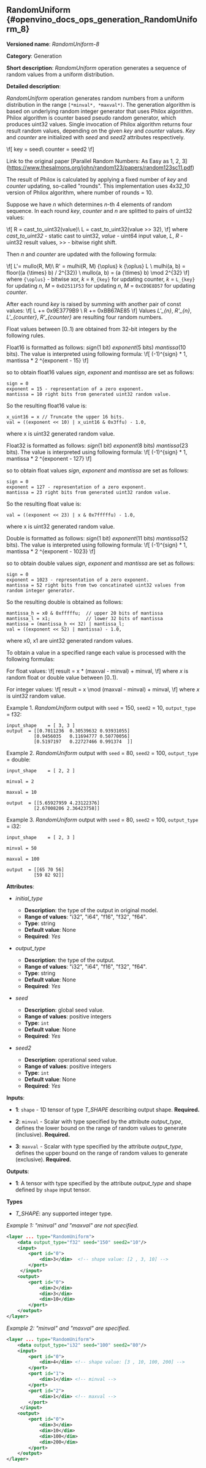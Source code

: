 ## RandomUniform <a name="RandomUniform"></a> {#openvino_docs_ops_generation_RandomUniform_8}

**Versioned name**: *RandomUniform-8*

**Category**: Generation

**Short description**: *RandomUniform* operation generates a sequence of random values from a uniform distribution.

**Detailed description**:

*RandomUniform* operation generates random numbers from a uniform distribution in the range `[*minval*, *maxval*)`. 
The generation algorithm is based on underlying random integer generator that uses Philox algorithm. Philox algorithm 
is counter based pseudo random generator, which produces uint32 values. Single invocation of Philox algorithm returns 
four result random values, depending on the given *key* and *counter* values. *Key* and *counter* are initialized 
with *seed* and *seed2* attributes respectively.

\f[
key = seed\\
counter = seed2
\f]

Link to the original paper [Parallel Random Numbers: As Easy as 1, 2, 3]
(https://www.thesalmons.org/john/random123/papers/random123sc11.pdf)

The result of Philox is calculated by applying a fixed number of *key* and *counter* updating, so-called "rounds". 
This implementation uses 4x32_10 version of Philox algorithm, where number of rounds = 10.

Suppose we have *n* which determines *n*-th 4 elements of random sequence.
In each round *key*, *counter* and *n* are splitted to pairs of uint32 values:

\f[
R = cast\_to\_uint32(value)\\
L = cast\_to\_uint32(value >> 32),
\f]
where *cast\_to\_uint32* - static cast to uint32, *value* - uint64 input value, *L*, *R* - uint32 
result values, >> - bitwise right shift.

Then *n* and *counter* are updated with the following formula:

\f[
L'= mullo(R, M)\\
R' = mulhi(R, M) {\oplus} k {\oplus} L \\
mulhi(a, b) = floor((a {\times} b) / 2^{32}) \\
mullo(a, b) = (a {\times} b) \mod 2^{32}
\f]
where `{\oplus}` - bitwise xor, *k* = `R_{key}` for updating counter, *k* = `L_{key}` for updating *n*, 
*M* = `0xD2511F53` for updating *n*, *M* = `0xCD9E8D57` for updating *counter*.

After each round *key* is raised by summing with another pair of const values:
\f[
L += 0x9E3779B9 \\
R += 0xBB67AE85
\f]
Values *L'_{n}*, *R'_{n}*, *L'_{counter}*, *R'_{counter}* are resulting four random numbers.

Float values between [0..1) are obtained from 32-bit integers by the following rules.

Float16 is formatted as follows: *sign*(1 bit) *exponent*(5 bits) *mantissa*(10 bits). The value is interpreted 
using following formula:
\f[
(-1)^{sign} * 1, mantissa * 2 ^{exponent - 15}
\f]

so to obtain float16 values *sign*, *exponent* and *mantissa* are set as follows:
``` 
sign = 0
exponent = 15 - representation of a zero exponent.
mantissa = 10 right bits from generated uint32 random value.
``` 

So the resulting float16 value is:
``` 
x_uint16 = x // Truncate the upper 16 bits.
val = ((exponent << 10) | x_uint16 & 0x3ffu) - 1.0,
```
where x is uint32 generated random value.

Float32 is formatted as follows: *sign*(1 bit) *exponent*(8 bits) *mantissa*(23 bits). The value is interpreted 
using following formula:
\f[
(-1)^{sign} * 1, mantissa * 2 ^{exponent - 127}
\f]

so to obtain float values *sign*, *exponent* and *mantissa* are set as follows:
``` 
sign = 0
exponent = 127 - representation of a zero exponent.
mantissa = 23 right bits from generated uint32 random value.
``` 

So the resulting float value is:
``` 
val = ((exponent << 23) | x & 0x7fffffu) - 1.0,
```
where x is uint32 generated random value.

Double is formatted as follows: *sign*(1 bit) *exponent*(11 bits) *mantissa*(52 bits). The value is interpreted 
using following formula:
\f[
(-1)^{sign} * 1, mantissa * 2 ^{exponent - 1023}
\f]

so to obtain double values *sign*, *exponent* and *mantissa* are set as follows:
``` 
sign = 0
exponent = 1023 - representation of a zero exponent.
mantissa = 52 right bits from two concatinated uint32 values from random integer generator.
``` 

So the resulting double is obtained as follows:
``` 
mantissa_h = x0 & 0xfffffu;  // upper 20 bits of mantissa
mantissa_l = x1;             // lower 32 bits of mantissa
mantissa = (mantissa_h << 32) | mantissa_l;
val = ((exponent << 52) | mantissa) - 1.0,
```
where x0, x1 are uint32 generated random values.

To obtain a value in a specified range each value is processed with the following formulas:

For float values:
\f[
result = x * (maxval - minval) + minval,
\f]
where *x* is random float or double value between [0..1).

For integer values:
\f[
result = x \mod (maxval - minval) + minval,
\f]
where *x* is uint32 random value.


Example 1. *RandomUniform* output with `seed` = 150, `seed2` = 10, `output_type` = f32:

``` 
input_shape    = [ 3, 3 ]
output  = [[0.7011236  0.30539632 0.93931055]
          [0.9456035   0.11694777 0.50770056]
          [0.5197197   0.22727466 0.991374  ]]
```

Example 2. *RandomUniform* output with `seed` = 80, `seed2` = 100, `output_type` = double:

``` 
input_shape    = [ 2, 2 ]

minval = 2

maxval = 10

output  = [[5.65927959 4.23122376]
          [2.67008206 2.36423758]]
```

Example 3. *RandomUniform* output with `seed` = 80, `seed2` = 100, `output_type` = i32:

``` 
input_shape    = [ 2, 3 ]

minval = 50

maxval = 100

output  = [[65 70 56]
          [59 82 92]]
```

**Attributes**:

* *initial_type*

    * **Description**: the type of the output in original model.
    * **Range of values**: "i32", "i64", "f16", "f32", "f64".
    * **Type**: string
    * **Default value**: None
    * **Required**: *Yes*
  
* *output_type*

    * **Description**: the type of the output.
    * **Range of values**: "i32", "i64", "f16", "f32", "f64".
    * **Type**: string
    * **Default value**: None
    * **Required**: *Yes*

* *seed*

    * **Description**: global seed value.
    * **Range of values**: positive integers
    * **Type**: `int`
    * **Default value**: None
    * **Required**: *Yes*

* *seed2*

    * **Description**: operational seed value.
    * **Range of values**: positive integers
    * **Type**: `int`
    * **Default value**: None
    * **Required**: *Yes*

**Inputs**:

*   **1**: `shape` - 1D tensor of type *T_SHAPE* describing output shape. **Required.**

*   **2**: `minval` - Scalar with type specified by the attribute *output_type*, defines the lower bound on the range 
    of random values to generate (inclusive). **Required.**

*   **3**: `maxval` - Scalar with type specified by the attribute *output_type*, defines the upper bound on the range 
    of random values to generate (exclusive). **Required.**


**Outputs**:

* **1**: A tensor with type specified by the attribute *output_type* and shape defined by `shape` input tensor.

**Types**

* *T_SHAPE*: any supported integer type.

*Example 1: "minval" and "maxval" are not specified.*

```xml
<layer ... type="RandomUniform">
    <data output_type="f32" seed="150" seed2="10"/>
    <input>
        <port id="0">
            <dim>3</dim>  <!-- shape value: [2 , 3, 10] -->
        </port>
     </input>
    <output>
        <port id="0">
            <dim>2</dim>
            <dim>3</dim>
            <dim>10</dim>
        </port>
    </output>
</layer>
```

*Example 2: "minval" and "maxval" are specified.*

```xml
<layer ... type="RandomUniform">
    <data output_type="i32" seed="100" seed2="80"/>
    <input>
        <port id="0">
            <dim>4</dim> <!-- shape value: [3 , 10, 100, 200] -->
        </port>
        <port id="1">
            <dim>1</dim> <!-- minval -->
        </port>
        <port id="2">
            <dim>1</dim> <!-- maxval -->
        </port>
     </input>
    <output>
        <port id="0">
            <dim>3</dim>
            <dim>10</dim>
            <dim>100</dim>
            <dim>200</dim>
        </port>
    </output>
</layer>
```
